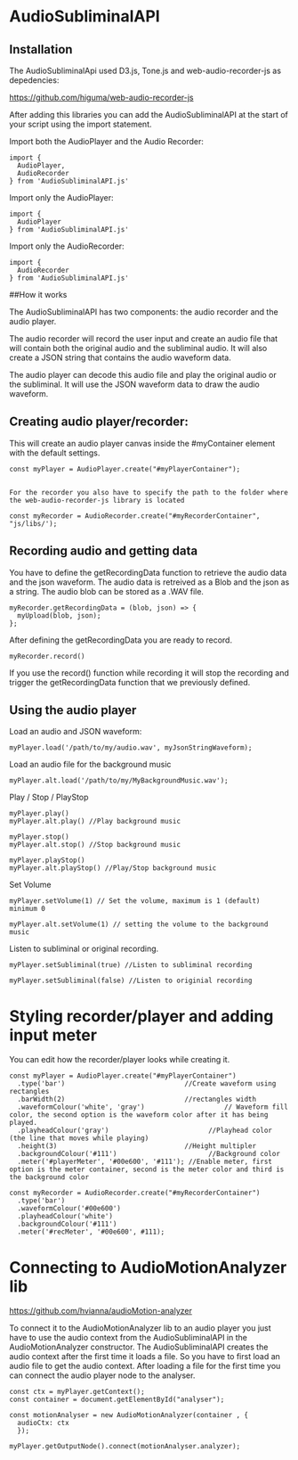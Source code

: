 # AudioSubliminalAPI
## Installation
The AudioSubliminalApi used D3.js, Tone.js and web-audio-recorder-js as depedencies:

https://github.com/higuma/web-audio-recorder-js

After adding this libraries you can add the AudioSubliminalAPI at the start of your script using the import statement.

Import both the AudioPlayer and the Audio Recorder: 
```
import {
  AudioPlayer,
  AudioRecorder
} from 'AudioSubliminalAPI.js'
```

Import only the AudioPlayer:

```
import {
  AudioPlayer
} from 'AudioSubliminalAPI.js'
```

Import only the AudioRecorder:

```
import {
  AudioRecorder
} from 'AudioSubliminalAPI.js'
```

##How it works

The AudioSubliminalAPI has two components: the audio recorder and the audio player.

The audio recorder will record the user input and create an audio file that will contain both the original audio and the subliminal audio.
It will also create a JSON string that contains the audio waveform data.

The audio player can decode this audio file and play the original audio or the subliminal. It will use the JSON waveform data to draw the audio waveform.

## Creating audio player/recorder:

This will create an audio player canvas inside the #myContainer element with the default settings.

``` 
const myPlayer = AudioPlayer.create("#myPlayerContainer");


For the recorder you also have to specify the path to the folder where the web-audio-recorder-js library is located

const myRecorder = AudioRecorder.create("#myRecorderContainer", "js/libs/');
```

## Recording audio and getting data

You have to define the getRecordingData function to retrieve the audio data and the json waveform. The audio data is retreived as a Blob and the json as a string. The audio blob can be stored as a .WAV file. 

``` 
myRecorder.getRecordingData = (blob, json) => {
  myUpload(blob, json);
};
```
After defining the getRecordingData you are ready to record.

`myRecorder.record()`

If you use the record() function while recording it will stop the recording and trigger the getRecordingData function that we previously defined.

## Using the audio player

Load an audio and JSON waveform:

`myPlayer.load('/path/to/my/audio.wav', myJsonStringWaveform);`

Load an audio file for the background music

`myPlayer.alt.load('/path/to/my/MyBackgroundMusic.wav');`

Play / Stop / PlayStop 

```
myPlayer.play()
myPlayer.alt.play() //Play background music

myPlayer.stop()
myPlayer.alt.stop() //Stop background music

myPlayer.playStop()
myPlayer.alt.playStop() //Play/Stop background music
```

Set Volume

```
myPlayer.setVolume(1) // Set the volume, maximum is 1 (default) minimum 0

myPlayer.alt.setVolume(1) // setting the volume to the background music

```

Listen to subliminal or original recording.

```
myPlayer.setSubliminal(true) //Listen to subliminal recording

myPlayer.setSubliminal(false) //Listen to originial recording

```
# Styling recorder/player and adding input meter

You can edit how the recorder/player looks while creating it.
```
const myPlayer = AudioPlayer.create("#myPlayerContainer")
  .type('bar')                              //Create waveform using rectangles
  .barWidth(2)                              //rectangles width
  .waveformColour('white', 'gray')                    // Waveform fill color, the second option is the waveform color after it has being played.
  .playheadColour('gray')                         //Playhead color (the line that moves while playing)
  .height(3)                                //Height multipler
  .backgroundColour('#111')                       //Background color 
  .meter('#playerMeter', '#00e600', '#111'); //Enable meter, first option is the meter container, second is the meter color and third is the background color

const myRecorder = AudioRecorder.create("#myRecorderContainer")
  .type('bar')
  .waveformColour('#00e600')
  .playheadColour('white')
  .backgroundColour('#111')
  .meter('#recMeter', '#00e600', #111);
  ```

# Connecting to AudioMotionAnalyzer lib

https://github.com/hvianna/audioMotion-analyzer

To connect it to the AudioMotionAnalyzer lib to an audio player you just have to use the audio context from the AudioSubliminalAPI in the AudioMotionAnalyzer constructor. The AudioSubliminalAPI creates the audio context after the first time it loads a file. So you have to first load an audio file to get the audio context. After loading a file for the first time you can connect the audio player node to the analyser. 

```
const ctx = myPlayer.getContext();
const container = document.getElementById("analyser");
    
const motionAnalyser = new AudioMotionAnalyzer(container , {
  audioCtx: ctx
  });

myPlayer.getOutputNode().connect(motionAnalyser.analyzer);

```


